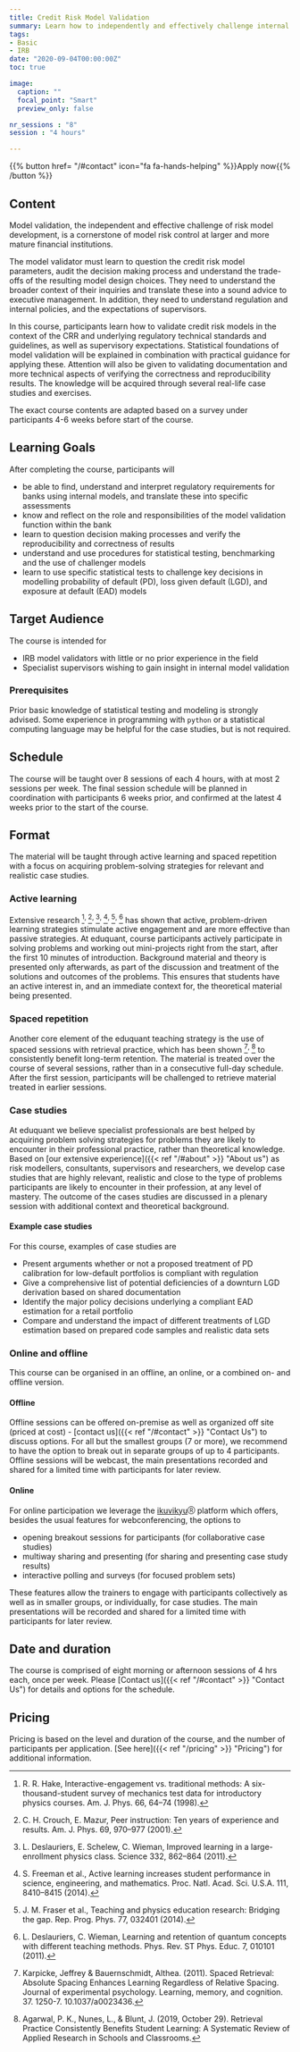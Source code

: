 ```yaml
---
title: Credit Risk Model Validation
summary: Learn how to independently and effectively challenge internal models.
tags:
- Basic
- IRB
date: "2020-09-04T00:00:00Z"
toc: true

image:
  caption: ""
  focal_point: "Smart"
  preview_only: false

nr_sessions : "8"
session : "4 hours"

---
```


{{% button href= "/#contact" icon="fa fa-hands-helping" %}}Apply now{{% /button %}}

## Content

Model validation, the independent and effective challenge of risk model development, is a cornerstone of model risk control at larger and more mature financial institutions.

The model validator must learn to question the credit risk model parameters, audit the decision making process and understand the trade-offs of the resulting model design choices. They need to understand the broader context of their inquiries and translate these into a sound advice to executive management. In addition, they need to understand regulation and internal policies, and the expectations of supervisors.

In this course, participants learn how to validate credit risk models in the context of the CRR and underlying regulatory technical standards and guidelines, as well as supervisory expectations. Statistical foundations of model validation will be explained in combination with practical guidance for applying these. Attention will also be given to validating documentation and more technical aspects of verifying the correctness and reproducibility results. The knowledge will be acquired through several real-life case studies and exercises.

The exact course contents are adapted based on a survey under participants 4-6 weeks before start of the course.

## Learning Goals

After completing the course, participants will

 * be able to find, understand and interpret regulatory requirements for banks using internal models, and translate these into specific assessments   
 * know and reflect on the role and responsibilities of the model validation function within the bank
 * learn to question decision making processes and verify the reproducibility and correctness of results
 * understand and use procedures for statistical testing, benchmarking and the use of challenger models  
 * learn to use specific statistical tests to challenge key decisions in modelling probability of default (PD), loss given default (LGD), and exposure at default (EAD) models

## Target Audience

The course is intended for 

* IRB model validators with little or no prior experience in the field
* Specialist supervisors wishing to gain insight in internal model validation

### Prerequisites

Prior basic knowledge of statistical testing and modeling is strongly advised. Some experience in programming with `python` or a statistical computing language may be helpful for the case studies, but is not required.


## Schedule

The course will be taught over 8 sessions of each 4 hours, with at most 2 sessions per week. The final session schedule will be planned in coordination with participants 6 weeks prior, and confirmed at the latest 4 weeks prior to the start of the course.

## Format

The material will be taught through active learning and spaced repetition with a focus on acquiring problem-solving strategies for relevant and realistic case studies.


### Active learning

Extensive research [^1]<sup>, </sup>[^2]<sup>, </sup>[^3]<sup>, </sup>[^4]<sup>, </sup>[^5]<sup>, </sup>[^6] has shown that active, problem-driven learning strategies stimulate active engagement and are more effective than passive strategies. At eduquant, course participants actively participate in solving problems and working out mini-projects right from the start, after the first 10 minutes of introduction. Background material and theory is presented only afterwards, as part of the discussion and treatment of the solutions and outcomes of the problems. This ensures that students have an active interest in, and an immediate context for, the theoretical material being presented.  

### Spaced repetition

Another core element of the eduquant teaching strategy is the use of spaced sessions with retrieval practice, which has been shown [^7]<sup>, </sup>[^8] to consistently benefit long-term retention. The material is treated over the course of several sessions, rather than in a consecutive full-day schedule. After the first session, participants will be challenged to retrieve material treated in earlier sessions. 


### Case studies

At eduquant we believe specialist professionals are best helped by acquiring problem solving strategies for problems they are likely to encounter in their professional practice, rather than theoretical knowledge. Based on [our extensive experience]({{< ref "/#about" >}} "About us") as risk modellers, consultants, supervisors and researchers, we develop case studies that are highly relevant, realistic and close to the type of problems participants are likely to encounter in their profession, at any level of mastery. The outcome of the cases studies are discussed in a plenary session with additional context and theoretical background.

[^1]: R. R. Hake, Interactive-engagement vs. traditional methods: A six-thousand-student survey of mechanics test data for introductory physics courses. Am. J. Phys. 66, 64–74 (1998).
[^2]: C. H. Crouch, E. Mazur, Peer instruction: Ten years of experience and results. Am. J. Phys. 69, 970–977 (2001).
[^3]: L. Deslauriers, E. Schelew, C. Wieman, Improved learning in a large-enrollment physics class. Science 332, 862–864 (2011).
[^4]: S. Freeman et al., Active learning increases student performance in science, engineering, and mathematics. Proc. Natl. Acad. Sci. U.S.A. 111, 8410–8415 (2014).
[^5]: J. M. Fraser et al., Teaching and physics education research: Bridging the gap. Rep. Prog. Phys. 77, 032401 (2014).
[^6]: L. Deslauriers, C. Wieman, Learning and retention of quantum concepts with different teaching methods. Phys. Rev. ST Phys. Educ. 7, 010101 (2011).

[^7]: Karpicke, Jeffrey & Bauernschmidt, Althea. (2011). Spaced Retrieval: Absolute Spacing Enhances Learning Regardless of Relative Spacing. Journal of experimental psychology. Learning, memory, and cognition. 37. 1250-7. 10.1037/a0023436.
[^8]: Agarwal, P. K., Nunes, L., & Blunt, J. (2019, October 29). Retrieval Practice Consistently Benefits Student Learning: A Systematic Review of Applied Research in Schools and Classrooms. 

#### Example case studies

For this course, examples of case studies are 

 * Present arguments whether or not a proposed treatment of PD calibration for low-default portfolios is compliant with regulation
 * Give a comprehensive list of potential deficiencies of a downturn LGD derivation based on shared documentation
 * Identify the major policy decisions underlying a compliant EAD estimation for a retail portfolio
 * Compare and understand the impact of different treatments of LGD estimation based on prepared code samples and realistic data sets

### Online and offline

This course can be organised in an offline, an online, or a combined on- and offline version. 

#### Offline

Offline sessions can be offered on-premise as well as organized off site (priced at cost) - [contact us]({{< ref "/#contact" >}} "Contact Us") to discuss options. For all but the smallest groups (7 or more), we recommend to have the option to break out in separate groups of up to 4 participants. Offline sessions will be webcast, the main presentations recorded and shared for a limited time with participants for later review.

#### Online

For online participation we leverage the [ikuvikyu](https://ikyvikyo.org)<sub><sup>Ⓡ</sup></sub>  platform which offers, besides the usual features for webconferencing, the options to 

 * opening breakout sessions for participants (for collaborative case studies)
 * multiway sharing and presenting (for sharing and presenting case study results)
 * interactive polling and surveys (for focused problem sets)
 
These features allow the trainers to engage with participants collectively as well as in smaller groups, or individually, for case studies. The main presentations will be recorded and shared for a limited time with participants for later review.


## Date and duration

The course is comprised of eight morning or afternoon sessions of 4 hrs each, once per week. Please [Contact us]({{< ref "/#contact" >}} "Contact Us") for details and options for the schedule.


## Pricing

Pricing is based on the level and duration of the course, and the number of participants per application. [See here]({{< ref "/pricing" >}} "Pricing") for additional information.
